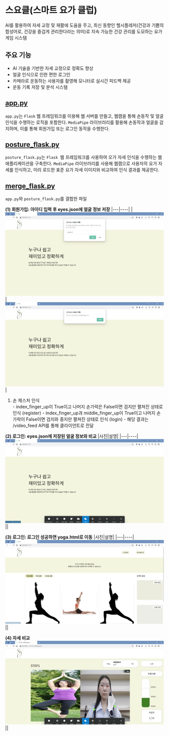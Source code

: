 # 스요클(스마트 요가 클럽)
AI를 활용하여 자세 교정 및 재활에 도움을 주고, 최신 동향인 헬시플레저(건강과 기쁨의 합성어로, 건강을 즐겁게 관리한다라는 의미)로 지속 가능한 건강 관리를 도모하는 요가 게임 시스템

## 주요 기능
- AI 기술을 기반한 자세 교정으로 정확도 향상
- 얼굴 인식으로 인한 편한 로그인
- 카메라로 운동하는 사용자를 촬영해 모니터로 실시간 피드백 제공
- 운동 기록 저장 및 분석 시스템

## [app.py](https://github.com/2024-four-leaf-clover/Face-recognition-and-pose-detection/blob/main/app.py)
`app.py`는 `Flask` 웹 프레임워크를 이용해 웹 서버를 만들고, 웹캠을 통해 손동작 및 얼굴 인식을 수행하는 로직을 포함한다. `MediaPipe` 라이브러리를 활용해 손동작과 얼굴을 감지하며, 이를 통해 회원가입 또는 로그인 동작을 수행한다.

## [posture_flask.py](https://github.com/2024-four-leaf-clover/Face-recognition-and-pose-detection/blob/main/posture_flask.py)
`posture_flask.py`는 `Flask `웹 프레임워크를 사용하여 오가 자세 인식을 수행하는 웹 애플리케이션을 구축한다. `MediaPipe` 라이브러리를 사용해 웹캠으로 사용자의 요가 자세를 인식하고, 미리 로드한 표준 요가 자세 이미지와 비교하여 인식 결과를 제공한다.

## [merge_flask.py](https://github.com/2024-four-leaf-clover/Face-recognition-and-pose-detection/blob/main/merge_flask.py)
`app.py`와 `posture_flask.py`를 결합한 파일

**(1) 회원가입: 아이디 입력 후 eyes.json에 얼굴 정보 저장**
|---|----|
|![id_input](static/result/id_input.png)|![id_complete](static/result/id_complete.png)|



1. 손 제스처 인식<br>- index_finger_up이 True이고 나머지 손가락은 False이면 검지만 펼쳐진 상태로 인식 (register) - index_finger_up과 middle_finger_up이 True이고 나머지 손가락이 False이면 검지와 중지만 펼쳐진 상태로 인식 (login) - 해당 결과는 /video_feed API를 통해 클라이언트로 전달<br>

**(2) 로그인: eyes.json에 저장된 얼굴 정보와 비교**
|사진|설명|
|---|----|
![login_attempt](static/result/login_attempt.png)||

**(3) 로그인: 로그인 성공하면 yoga.html로 이동**
|사진|설명|
|---|----|
![login_complete](static/result/login_complete.png)||

**(4) 자세 비교**
![posture_detection](static/result/posture_detection.png)||

